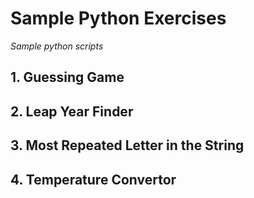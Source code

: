 # Sample Python Exercises

*Sample python scripts*

## 1. Guessing Game

## 2. Leap Year Finder

## 3. Most Repeated Letter in the String

## 4. Temperature Convertor 